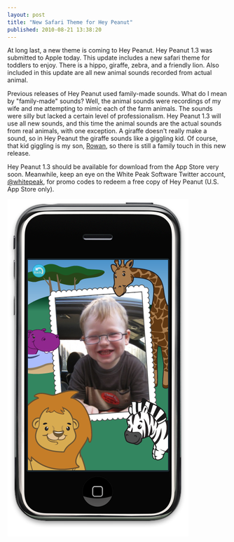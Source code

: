 ```yaml
---
layout: post
title: "New Safari Theme for Hey Peanut"
published: 2010-08-21 13:38:20
---
```

At long last, a new theme is coming to Hey Peanut. Hey Peanut 1.3 was submitted to Apple today. This update includes a new safari theme for toddlers to enjoy. There is a hippo, giraffe, zebra, and a friendly lion. Also included in this update are all new animal sounds recorded from actual animal.

Previous releases of Hey Peanut used family-made sounds. What do I mean by "family-made" sounds? Well, the animal sounds were recordings of my wife and me attempting to mimic each of the farm animals. The sounds were silly but lacked a certain level of professionalism. Hey Peanut 1.3 will use all new sounds, and this time the animal sounds are the actual sounds from real animals, with one exception. A giraffe doesn't really make a sound, so in Hey Peanut the giraffe sounds like a giggling kid. Of course, that kid giggling is my son, [Rowan](http://www.rowanturner.net/), so there is still a family touch in this new release.

Hey Peanut 1.3 should be available for download from the App Store very soon. Meanwhile, keep an eye on the White Peak Software Twitter account, [@whitepeak](http://twitter.com/whitepeak), for promo codes to redeem a free copy of Hey Peanut (U.S. App Store only).

![HeyPeanut-1.3-preview2.png](/images/blog/2010-08-21-HeyPeanut-1.3-preview2.png)

